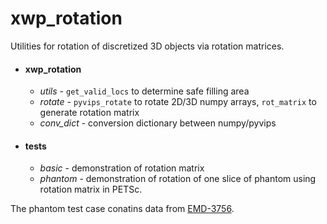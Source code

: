# xwp_rotation

Utilities for rotation of discretized 3D objects via rotation matrices.

- #### xwp_rotation 
  - *utils*     - `get_valid_locs` to determine safe filling area
  - *rotate*    - `pyvips_rotate` to rotate 2D/3D numpy arrays, `rot_matrix` to generate rotation matrix
  - *conv_dict* - conversion dictionary between numpy/pyvips
- #### tests
  - *basic*   - demonstration of rotation matrix 
  - *phantom* - demonstration of rotation of one slice of phantom using rotation matrix in PETSc.


The phantom test case conatins data from [EMD-3756](https://www.emdataresource.org/EMD-3756).
